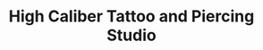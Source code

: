 ---
title: "High Caliber Tattoo and Piercing Studio"
url: /indianapolis/high-caliber-tattoo-and-piercing-studio/
shop: tattoo
---